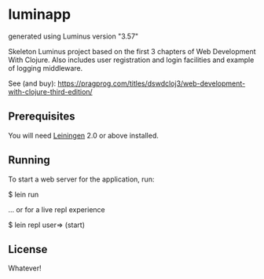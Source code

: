 # luminapp

generated using Luminus version "3.57"

Skeleton Luminus project based on the first 3 chapters of Web Development With Clojure. Also includes user registration and login facilities and example of logging middleware.

See (and buy): https://pragprog.com/titles/dswdcloj3/web-development-with-clojure-third-edition/

## Prerequisites

You will need [Leiningen][1] 2.0 or above installed.

[1]: https://github.com/technomancy/leiningen

## Running

To start a web server for the application, run:

$ lein run 

... or for a live repl experience

$ lein repl
user=> (start)

## License

Whatever!
